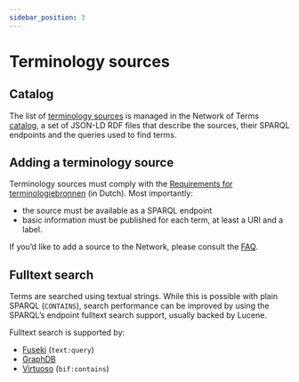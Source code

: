 ```yaml
---
sidebar_position: 3
---
```


# Terminology sources

## Catalog

The list of [terminology sources](../../glossary.md#terminology-source) is managed in the Network of Terms [catalog](https://github.com/netwerk-digitaal-erfgoed/network-of-terms/tree/master/packages/network-of-terms-catalog),
a set of JSON-LD RDF files that describe the sources, their SPARQL endpoints and the queries used to find terms.

## Adding a terminology source

Terminology sources must comply with the [Requirements for terminologiebronnen](https://docs.nde.nl/requirements-terminologiebronnen/) (in Dutch).
Most importantly:

* the source must be available as a SPARQL endpoint
* basic information must be published for each term, at least a URI and a label. 

If you’d like to add a source to the Network, please consult the [FAQ](https://termennetwerk.netwerkdigitaalerfgoed.nl/faq2).

## Fulltext search

Terms are searched using textual strings. 
While this is possible with plain SPARQL (`CONTAINS`), search performance can be improved by using the SPARQL’s endpoint fulltext search support,
usually backed by Lucene.

Fulltext search is supported by:

* [Fuseki](https://jena.apache.org/documentation/query/text-query.html) (`text:query`)
* [GraphDB](https://graphdb.ontotext.com/documentation/10.8/full-text-search.html) 
* [Virtuoso](https://docs.openlinksw.com/virtuoso/bifcontainsoptions/) (`bif:contains`)
